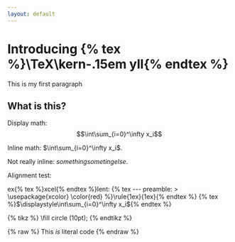 ```yaml
---
layout: default
---
```


# Introducing {% tex %}\TeX\kern-.15em yll{% endtex %}

This is my first paragraph

## What is this?

Display math: $$\int\sum_{i=0}^\infty x_i$$

Inline math: $\int\sum_{i=0}^\infty x_i$.

Not really inline: $something
someting else$.

Alignment test:

<span class="wrap"><span class="rule"></span></span>
ex{% tex %}xcel{% endtex %}lent:
{% tex ---
preamble: >
  \usepackage{xcolor}
  \color{red}
%}\rule{1ex}{1ex}{% endtex %}
{% tex %}$\displaystyle\int\sum_{i=0}^\infty x_i${% endtex %}

{% tikz %}
  \fill circle (10pt);
{% endtikz %}

{% raw %}
    This $is$ literal code
{% endraw %}

